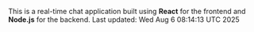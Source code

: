 This is a real-time chat application built using **React** for the frontend and **Node.js** for the backend.
Last updated: Wed Aug  6 08:14:13 UTC 2025
